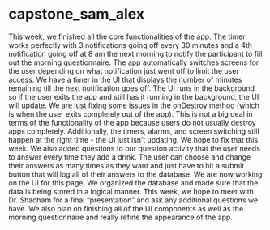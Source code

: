 # capstone_sam_alex

This week, we finished all the core functionalities of the app. The timer works perfectly with 3 notifications going off every 30 minutes and a 4th notification going off at 8 am the next morning to notify the participant to fill out the morning questionnaire. The app automatically switches screens for the user depending on what notification just went off to limit the user access. We have a timer in the UI that displays the number of minutes remaining till the next notification goes off. The UI runs in the background so if the user exits the app and still has it running in the background, the UI will update. We are just fixing some issues in the onDestroy method (which is when the user exits completely out of the app). This is not a big deal in terms of the functionality of the app because users do not usually destroy apps completely. Additionally, the timers, alarms, and screen switching still happen at the right time - the UI just isn’t updating. We hope to fix that this week.
We also added questions to our question activity that the user needs to answer every time they add a drink. The user can choose and change their answers as many times as they want and just have to hit a submit button that will log all of their answers to the database. We are now working on the UI for this page. We organized the database and made sure that the data is being stored in a logical manner.
This week, we hope to meet with Dr. Shacham for a final “presentation” and ask any additional questions we have. We also plan on finishing all of the UI components as well as the morning questionnaire and really refine the appearance of the app. 
